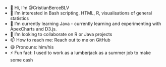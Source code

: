 - 👋 Hi, I’m @CristianBerceBLV  
- 👀 I’m interested in Bash scripting, HTML, R, visualisations of general statistics
- 🌱 I’m currently learning Java - currently learning and experimenting with ApexCharts and D3.js.
- 💞️ I’m looking to collaborate on R or Java projects  
- 📫 How to reach me: Reach out to me on GitHub  
- 😄 Pronouns: him/his  
- ⚡ Fun fact: I used to work as a lumberjack as a summer job to make some cash  

<!---
CristianBerceBLV/CristianBerceBLV is a ✨ special ✨ repository because its `README.md` (this file) appears on your GitHub profile.
You can click the Preview link to take a look at your changes.
--->
